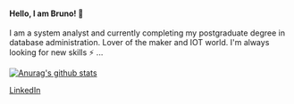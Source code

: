 #### Hello, I am Bruno! 👋

I am a system analyst and currently completing my postgraduate degree in database administration. Lover of the maker and IOT world.
I'm always looking for new skills ⚡ ...

[![Anurag's github stats](https://github-readme-stats.vercel.app/api?brunofreitas1996=anuraghazra)](https://github.com/anuraghazra/github-readme-stats)

[LinkedIn](https://www.linkedin.com/in/bruno-freitas-892136bb/)
